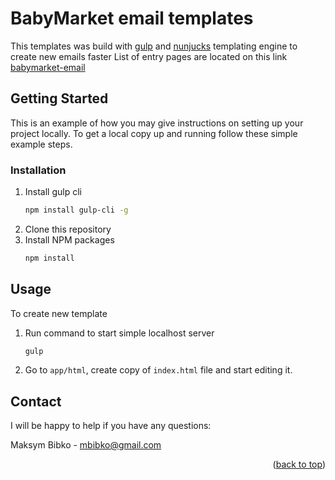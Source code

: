 # BabyMarket email templates

This templates was build with [gulp](https://gulpjs.com/) and [nunjucks](https://mozilla.github.io/nunjucks/) templating engine to create new emails faster
List of entry pages are located on this link [babymarket-email](https://mbibko.github.io/babymarket-email/)

## Getting Started

This is an example of how you may give instructions on setting up your project locally. To get a local copy up and running follow these simple example steps.

### Installation

1. Install gulp cli
   ```sh
   npm install gulp-cli -g
   ```
2. Clone this repository
2. Install NPM packages
   ```sh
   npm install
   ```

## Usage

To create new template
1. Run command to start simple localhost server 
   ```sh
   gulp
   ```
2. Go to `app/html`, create copy of `index.html` file and start editing it.

## Contact

I will be happy to help if you have any questions:

Maksym Bibko - [mbibko@gmail.com](mailto:mbibko@gmail.com)


<p align="right">(<a href="#readme-top">back to top</a>)</p>
